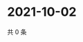 # 2021-10-02

共 0 条

<!-- BEGIN -->
<!-- 最后更新时间 Sat Oct 02 2021 09:00:23 GMT+0800 (China Standard Time) -->

<!-- END -->
